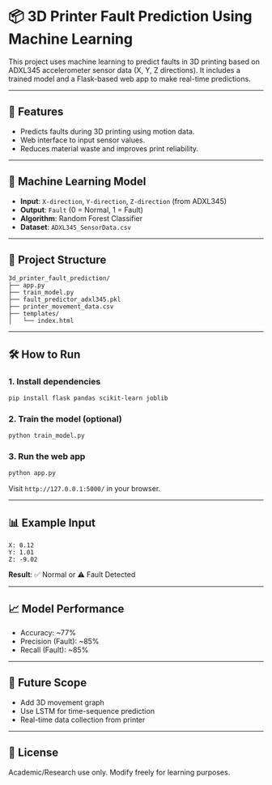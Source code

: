 # 📦 3D Printer Fault Prediction Using Machine Learning

This project uses machine learning to predict faults in 3D printing based on ADXL345 accelerometer sensor data (X, Y, Z directions). It includes a trained model and a Flask-based web app to make real-time predictions.

---

## 🚀 Features
- Predicts faults during 3D printing using motion data.
- Web interface to input sensor values.
- Reduces material waste and improves print reliability.

---

## 🧠 Machine Learning Model
- **Input**: `X-direction`, `Y-direction`, `Z-direction` (from ADXL345)
- **Output**: `Fault` (0 = Normal, 1 = Fault)
- **Algorithm**: Random Forest Classifier
- **Dataset**: `ADXL345_SensorData.csv`

---

## 📁 Project Structure
```
3d_printer_fault_prediction/
├── app.py
├── train_model.py
├── fault_predictor_adxl345.pkl
├── printer_movement_data.csv
├── templates/
│   └── index.html
```

---

## 🛠️ How to Run

### 1. Install dependencies
```bash
pip install flask pandas scikit-learn joblib
```

### 2. Train the model (optional)
```bash
python train_model.py
```

### 3. Run the web app
```bash
python app.py
```

Visit `http://127.0.0.1:5000/` in your browser.

---

## 📊 Example Input
```
X: 0.12
Y: 1.01
Z: -9.02
```

**Result**: ✅ Normal or ⚠️ Fault Detected

---

## 📈 Model Performance
- Accuracy: ~77%
- Precision (Fault): ~85%
- Recall (Fault): ~85%

---

## 📌 Future Scope
- Add 3D movement graph
- Use LSTM for time-sequence prediction
- Real-time data collection from printer

---

## 📄 License
Academic/Research use only. Modify freely for learning purposes.
